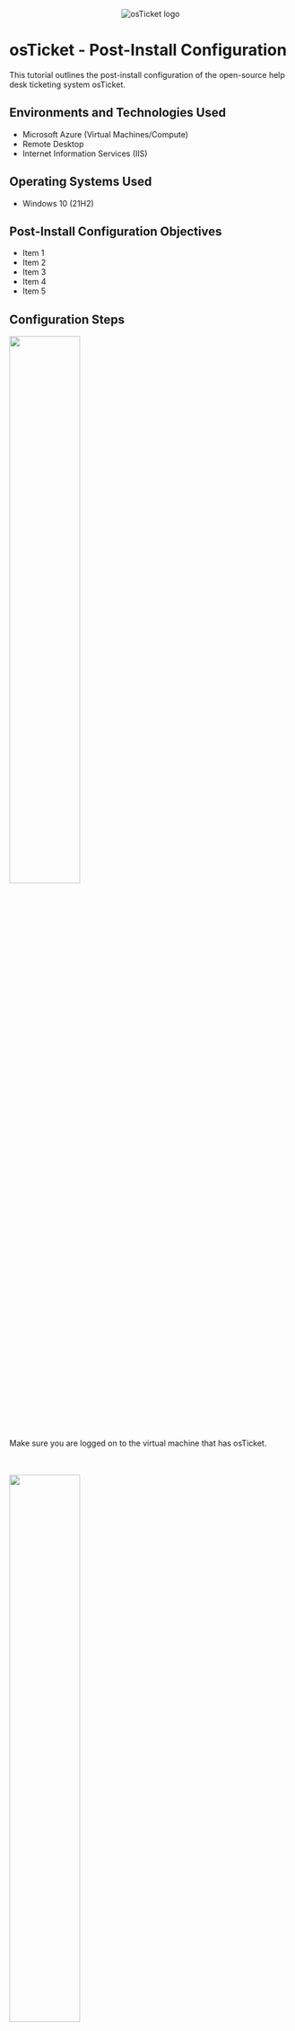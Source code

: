 <p align="center">
<img src="https://i.imgur.com/Clzj7Xs.png" alt="osTicket logo"/>
</p>

<h1>osTicket - Post-Install Configuration</h1>
This tutorial outlines the post-install configuration of the open-source help desk ticketing system osTicket.<br />


<h2>Environments and Technologies Used</h2>

- Microsoft Azure (Virtual Machines/Compute)
- Remote Desktop
- Internet Information Services (IIS)

<h2>Operating Systems Used </h2>

- Windows 10</b> (21H2)

<h2>Post-Install Configuration Objectives</h2>

- Item 1
- Item 2
- Item 3
- Item 4
- Item 5

<h2>Configuration Steps</h2>

<img src="https://github.com/d-mccardell/post-install-config/assets/116754993/efbb39b9-8422-417d-81c1-92e36af322fc" height="50%" Width="50%"/>
<p>
Make sure you are logged on to the virtual machine that has osTicket. 
</p>
<br />
<br/>

<img src="https://github.com/d-mccardell/post-install-config/assets/116754993/d79de17c-94b7-44fa-b953-d7ae8617d60c" Height="50%" width="50%"/>
<p>Log in to osTicket with your credentials.</p>
<br/>
<br/>

<img src="https://github.com/d-mccardell/post-install-config/assets/116754993/d8277fcd-8a21-4641-a0cc-87a96adfc27f" height="50%" width="50%"/>
<p>
In the admin panel you can create roles. Roles are the permissions assigned to agents in different departments.. Each role can have different permissions and access depending on department. To create a role click on Admin Panel--> Agents--> Roles--> click on Add a New Role. 
</p>
<br />
<br/>

<img src="https://github.com/d-mccardell/post-install-config/assets/116754993/ffe9502b-fd3c-440d-a39b-96f1d5d8eb11" height="50%" width="50%"/>
<img src="https://github.com/d-mccardell/post-install-config/assets/116754993/ba1be657-f46b-457b-829c-348a8680fa53" height="50%" width="50%"/>
<p>
In this case, we will create a role named "Supreme Admin" with complete access and permissions to all tickets, tasks, and knowledgebase.
</p>
<br />
<br/>
